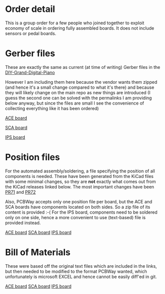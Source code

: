 # Order detail

This is a group order for a few people who joined together to exploit economy of scale in ordering fully assembled boards. It does not include sensors or pedal boards.

# Gerber files

These are exactly the same as current (at time of writing) Gerber files in the [DIY-Grand-Digital-Piano](https://github.com/gzweigle/DIY-Grand-Digital-Piano/tree/main/hardware/releases/)

However I am including them here because the vendor wants them zipped (and hence it's a small change compared to what it's there) and because they will
likely change on the main repo as new things are introduced (I guess the second one can be solved with the permalinks I am providing below anyway, but
since the files are small I see the convenience of collecting everything like it has been ordered)

[ACE board](https://github.com/gzweigle/DIY-Grand-Digital-Piano/tree/51ad6b66555ceca2a08ab771cdea9e55334bccfc/hardware/releases/aceA00/aceA00_gerber)

[SCA board](https://github.com/gzweigle/DIY-Grand-Digital-Piano/tree/51ad6b66555ceca2a08ab771cdea9e55334bccfc/hardware/releases/sca00/sca00_gerber)

[IPS board](https://github.com/gzweigle/DIY-Grand-Digital-Piano/tree/51ad6b66555ceca2a08ab771cdea9e55334bccfc/hardware/releases/ips20/ips20_gerber)


# Position files

For the automated assembly/soldering, a file specifying the position of all components is needed. These have been generated from the KiCad files with some minimal changes,
so they are **not** exactly what comes out from the KiCad releases linked below. The most important changes have been [PR71](https://github.com/gzweigle/DIY-Grand-Digital-Piano/pull/71)
and [PR72](https://github.com/gzweigle/DIY-Grand-Digital-Piano/pull/72)

Also, PCBWay accepts only one position file per board, but the ACE and SCA boards have components located on both sides. So a zip file of its content is provided :-(
For the IPS board, components need to be soldered only on one side, hence a more convenient to use (text-based) file is provided instead.

[ACE board](https://github.com/gzweigle/DIY-Grand-Digital-Piano/tree/51ad6b66555ceca2a08ab771cdea9e55334bccfc/hardware/releases/aceA00/aceA00_kicad_v1)
[SCA board](https://github.com/gzweigle/DIY-Grand-Digital-Piano/tree/51ad6b66555ceca2a08ab771cdea9e55334bccfc/hardware/releases/sca00/sca00_kicad_v0)
[IPS board](https://github.com/gzweigle/DIY-Grand-Digital-Piano/tree/51ad6b66555ceca2a08ab771cdea9e55334bccfc/hardware/releases/ips20/ips20_kicad_v0)


# Bill of Materials

These were based off the original text files which are included in the links, but then needed to be modified to the format PCBWay wanted, which unfortunately is microsoft EXCEL
and hence cannot be easily diff'ed in git.

[ACE board](https://github.com/gzweigle/DIY-Grand-Digital-Piano/blob/51ad6b66555ceca2a08ab771cdea9e55334bccfc/hardware/releases/aceA00/aceA00_bill_of_materials_0.txt)
[SCA board](https://github.com/gzweigle/DIY-Grand-Digital-Piano/blob/51ad6b66555ceca2a08ab771cdea9e55334bccfc/hardware/releases/sca00/sca00_bill_of_materials_0.txt)
[IPS board](https://github.com/gzweigle/DIY-Grand-Digital-Piano/blob/51ad6b66555ceca2a08ab771cdea9e55334bccfc/hardware/releases/ips20/ips20_bill_of_materials_0.txt)
